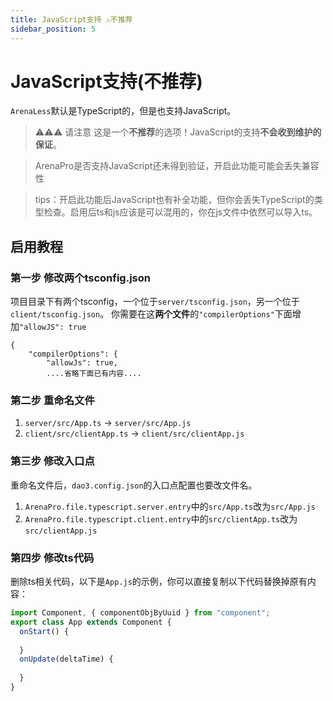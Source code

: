 ```yaml
---
title: JavaScript支持 ⚠不推荐
sidebar_position: 5
---
```

# JavaScript支持(不推荐)
`ArenaLess`默认是TypeScript的，但是也支持JavaScript。
> ⚠⚠⚠ 请注意 这是一个**不推荐**的选项！JavaScript的支持**不会收到维护的保证**。

> ArenaPro是否支持JavaScript还未得到验证，开启此功能可能会丢失兼容性

> tips：开启此功能后JavaScript也有补全功能，但你会丢失TypeScript的类型检查。启用后ts和js应该是可以混用的，你在js文件中依然可以导入ts。

## 启用教程
### 第一步 修改两个tsconfig.json
项目目录下有两个tsconfig，一个位于`server/tsconfig.json`，另一个位于`client/tsconfig.json`。
你需要在这**两个文件**的`"compilerOptions"`下面增加`"allowJS": true`
```jsonc
{
    "compilerOptions": {
        "allowJs": true,
        ....省略下面已有内容....
```
### 第二步 重命名文件
1. `server/src/App.ts` -> `server/src/App.js`
2. `client/src/clientApp.ts` -> `client/src/clientApp.js`

### 第三步 修改入口点
重命名文件后，`dao3.config.json`的入口点配置也要改文件名。
1. `ArenaPro.file.typescript.server.entry`中的`src/App.ts`改为`src/App.js`
2. `ArenaPro.file.typescript.client.entry`中的`src/clientApp.ts`改为`src/clientApp.js`

### 第四步 修改ts代码
删除ts相关代码，以下是`App.js`的示例，你可以直接复制以下代码替换掉原有内容：
```javascript
import Component, { componentObjByUuid } from "component";
export class App extends Component {
  onStart() {
    
  }
  onUpdate(deltaTime) {
    
  }
}
```